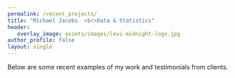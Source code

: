 ```yaml
---
permalink: /recent_projects/
title: "Michael Jacobs  <br>Data & Statistics"
header: 
   overlay_image: assets/images/levi-midnight-logo.jpg
author_profile: false
layout: single
---
```


Below are some recent examples of my work and testimonials from clients. 
